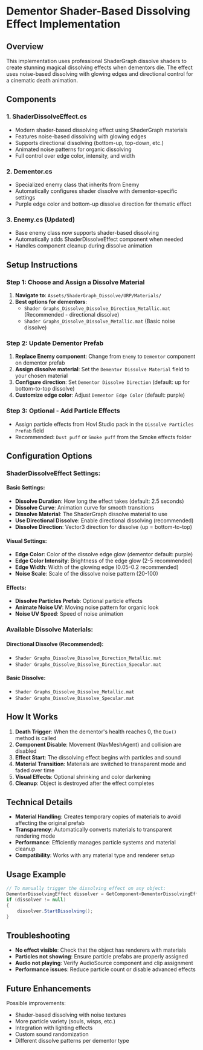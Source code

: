 # Dementor Shader-Based Dissolving Effect Implementation

## Overview

This implementation uses professional ShaderGraph dissolve shaders to create stunning magical dissolving effects when dementors die. The effect uses noise-based dissolving with glowing edges and directional control for a cinematic death animation.

## Components

### 1. **ShaderDissolveEffect.cs**
- Modern shader-based dissolving effect using ShaderGraph materials
- Features noise-based dissolving with glowing edges
- Supports directional dissolving (bottom-up, top-down, etc.)
- Animated noise patterns for organic dissolving
- Full control over edge color, intensity, and width

### 2. **Dementor.cs**
- Specialized enemy class that inherits from Enemy
- Automatically configures shader dissolve with dementor-specific settings
- Purple edge color and bottom-up dissolve direction for thematic effect

### 3. **Enemy.cs (Updated)**
- Base enemy class now supports shader-based dissolving
- Automatically adds ShaderDissolveEffect component when needed
- Handles component cleanup during dissolve animation

## Setup Instructions

### Step 1: Choose and Assign a Dissolve Material

1. **Navigate to**: `Assets/ShaderGraph_Dissolve/URP/Materials/`
2. **Best options for dementors**:
   - `Shader Graphs_Dissolve_Dissolve_Direction_Metallic.mat` (Recommended - directional dissolve)
   - `Shader Graphs_Dissolve_Dissolve_Metallic.mat` (Basic noise dissolve)

### Step 2: Update Dementor Prefab

1. **Replace Enemy component**: Change from `Enemy` to `Dementor` component on dementor prefab
2. **Assign dissolve material**: Set the `Dementor Dissolve Material` field to your chosen material
3. **Configure direction**: Set `Dementor Dissolve Direction` (default: up for bottom-to-top dissolve)
4. **Customize edge color**: Adjust `Dementor Edge Color` (default: purple)

### Step 3: Optional - Add Particle Effects

- Assign particle effects from Hovl Studio pack in the `Dissolve Particles Prefab` field
- Recommended: `Dust puff` or `Smoke puff` from the Smoke effects folder

## Configuration Options

### ShaderDissolveEffect Settings:

#### Basic Settings:
- **Dissolve Duration**: How long the effect takes (default: 2.5 seconds)
- **Dissolve Curve**: Animation curve for smooth transitions
- **Dissolve Material**: The ShaderGraph dissolve material to use
- **Use Directional Dissolve**: Enable directional dissolving (recommended)
- **Dissolve Direction**: Vector3 direction for dissolve (up = bottom-to-top)

#### Visual Settings:
- **Edge Color**: Color of the dissolve edge glow (dementor default: purple)
- **Edge Color Intensity**: Brightness of the edge glow (2-5 recommended)
- **Edge Width**: Width of the glowing edge (0.05-0.2 recommended)
- **Noise Scale**: Scale of the dissolve noise pattern (20-100)

#### Effects:
- **Dissolve Particles Prefab**: Optional particle effects
- **Animate Noise UV**: Moving noise pattern for organic look
- **Noise UV Speed**: Speed of noise animation

### Available Dissolve Materials:

#### Directional Dissolve (Recommended):
- `Shader Graphs_Dissolve_Dissolve_Direction_Metallic.mat`
- `Shader Graphs_Dissolve_Dissolve_Direction_Specular.mat`

#### Basic Dissolve:
- `Shader Graphs_Dissolve_Dissolve_Metallic.mat`
- `Shader Graphs_Dissolve_Dissolve_Specular.mat`

## How It Works

1. **Death Trigger**: When the dementor's health reaches 0, the `Die()` method is called
2. **Component Disable**: Movement (NavMeshAgent) and collision are disabled
3. **Effect Start**: The dissolving effect begins with particles and sound
4. **Material Transition**: Materials are switched to transparent mode and faded over time
5. **Visual Effects**: Optional shrinking and color darkening
6. **Cleanup**: Object is destroyed after the effect completes

## Technical Details

- **Material Handling**: Creates temporary copies of materials to avoid affecting the original prefab
- **Transparency**: Automatically converts materials to transparent rendering mode
- **Performance**: Efficiently manages particle systems and material cleanup
- **Compatibility**: Works with any material type and renderer setup

## Usage Example

```csharp
// To manually trigger the dissolving effect on any object:
DementorDissolvingEffect dissolver = GetComponent<DementorDissolvingEffect>();
if (dissolver != null)
{
    dissolver.StartDissolving();
}
```

## Troubleshooting

- **No effect visible**: Check that the object has renderers with materials
- **Particles not showing**: Ensure particle prefabs are properly assigned
- **Audio not playing**: Verify AudioSource component and clip assignment
- **Performance issues**: Reduce particle count or disable advanced effects

## Future Enhancements

Possible improvements:
- Shader-based dissolving with noise textures
- More particle variety (souls, wisps, etc.)
- Integration with lighting effects
- Custom sound randomization
- Different dissolve patterns per dementor type 